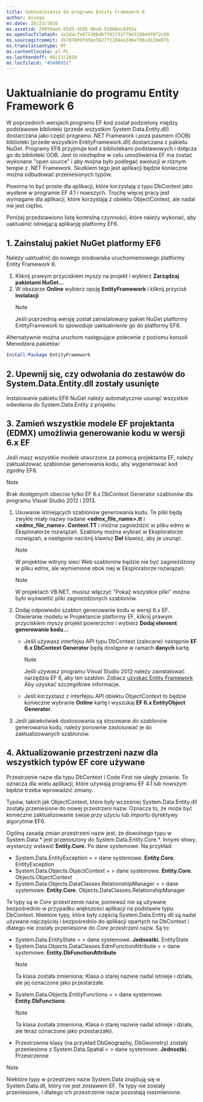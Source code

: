 ```yaml
---
title: Uaktualnianie do programu Entity Framework 6
author: divega
ms.date: 10/23/2016
ms.assetid: 29958ae5-85d3-4585-9ba6-550b8ec9393a
ms.openlocfilehash: 2e2dacfe67238bdb7fd1f31f784319049f0f2cb0
ms.sourcegitcommit: 2b787009fd5be5627f1189ee396e708cd130e07b
ms.translationtype: MT
ms.contentlocale: pl-PL
ms.lasthandoff: 09/13/2018
ms.locfileid: "45490951"
---
```

# <a name="upgrading-to-entity-framework-6"></a>Uaktualnianie do programu Entity Framework 6

W poprzednich wersjach programu EF kod został podzielony między podstawowe biblioteki (przede wszystkim System.Data.Entity.dll) dostarczana jako część programu .NET Framework i poza pasmem (OOB) biblioteki (przede wszystkim EntityFramework.dll) dostarczana z pakietu NuGet. Programy EF6 przyjmuje kod z bibliotekami podstawowych i dołącza go do biblioteki OOB. Jest to niezbędne w celu umożliwienia EF ma zostać wykonane "open source" i aby można było podlegać ewolucji w różnym tempie z .NET Framework. Skutkiem tego jest aplikacji będzie konieczne można odbudować przeniesionych typów.

Powinna to być proste dla aplikacji, które korzystają z typu DbContext jako wysłane w programie EF 4.1 i nowszych. Trochę więcej pracy jest wymagane dla aplikacji, które korzystają z obiektu ObjectContext, ale nadal nie jest ciężko.

Poniżej przedstawiono listę kontrolną czynności, które należy wykonać, aby uaktualnić istniejącą aplikację platformy EF6.

## <a name="1-install-the-ef6-nuget-package"></a>1. Zainstaluj pakiet NuGet platformy EF6

Należy uaktualnić do nowego środowiska uruchomieniowego platformy Entity Framework 6.

1. Kliknij prawym przyciskiem myszy na projekt i wybierz **Zarządzaj pakietami NuGet...**  
2. W obszarze **Online** wybierz opcję **EntityFramework** i kliknij przycisk **instalacji**  
   > [!NOTE]
   > Jeśli poprzednią wersję został zainstalowany pakiet NuGet platformy EntityFramework to spowoduje uaktualnienie go do platformy EF6.

Alternatywnie można uruchom następujące polecenie z poziomu konsoli Menedżera pakietów:

``` powershell
Install-Package EntityFramework
```

## <a name="2-ensure-that-assembly-references-to-systemdataentitydll-are-removed"></a>2. Upewnij się, czy odwołania do zestawów do System.Data.Entity.dll zostały usunięte

Instalowanie pakietu EF6 NuGet należy automatycznie usunąć wszystkie odwołania do System.Data.Entity z projektu.

## <a name="3-swap-any-ef-designer-edmx-models-to-use-ef-6x-code-generation"></a>3. Zamień wszystkie modele EF projektanta (EDMX) umożliwia generowanie kodu w wersji 6.x EF

Jeśli masz wszystkie modele utworzone za pomocą projektanta EF, należy zaktualizować szablonów generowania kodu, aby wygenerować kod zgodny EF6.

> [!NOTE]
> Brak dostępnych obecnie tylko EF 6.x DbContext Generator szablonów dla programu Visual Studio 2012 i 2013.

1. Usuwanie istniejących szablonów generowania kodu. Te pliki będą zwykle miały nazwy nadane  **\<edmx_file_name\>.tt** i  **\<edmx_file_name\>. Context.TT** i można zagnieździć w pliku edmx w Eksploratorze rozwiązań. Szablony można wybrać w Eksploratorze rozwiązań, a następnie naciśnij klawisz **Del** klawisz, aby je usunąć.  
   > [!NOTE]
   > W projektów witryny sieci Web szablonów będzie nie być zagnieżdżony w pliku edmx, ale wymienione obok niej w Eksploratorze rozwiązań.  

   > [!NOTE]
   > W projektach VB.NET, musisz włączyć "Pokaż wszystkie pliki" można było wyświetlić pliki zagnieżdżonych szablonów.
2. Dodaj odpowiedni szablon generowanie kodu w wersji 6.x EF. Otwieranie modelu w Projektancie platformy EF, kliknij prawym przyciskiem myszy projekt powierzchni i wybierz **Dodaj element generowanie kodu...**
    - Jeśli używasz interfejsu API typu DbContext (zalecane) następnie **EF 6.x DbContext Generator** będą dostępne w ramach **danych** kartę.  
      > [!NOTE]
      > Jeśli używasz programu Visual Studio 2012 należy zainstalować narzędzia EF 6, aby ten szablon. Zobacz [uzyskać Entity Framework](~/ef6/fundamentals/install.md) Aby uzyskać szczegółowe informacje.  

    - Jeśli korzystasz z interfejsu API obiektu ObjectContext to będzie konieczne wybranie **Online** kartę i wyszukaj **EF 6.x EntityObject Generator**.  
3. Jeśli jakiekolwiek dostosowania są stosowane do szablonów generowania kodu, należy ponownie zastosować je do zaktualizowanych szablonów.

## <a name="4-update-namespaces-for-any-core-ef-types-being-used"></a>4. Aktualizowanie przestrzeni nazw dla wszystkich typów EF core używane

Przestrzenie nazw dla typu DbContext i Code First nie uległy zmianie. To oznacza dla wielu aplikacji, które używają programu EF 4.1 lub nowszym będzie trzeba wprowadzić zmiany.

Typów, takich jak ObjectContext, które były wcześniej System.Data.Entity.dll zostały przeniesione do nowej przestrzeni nazw. Oznacza to, że może być konieczne zaktualizowanie swoje *przy użyciu* lub *importu* dyrektywy algorytmie EF6.

Ogólną zasadą zmian przestrzeni nazw jest, że dowolnego typu w System.Data.* jest przenoszony do System.Data.Entity.Core.*. Innymi słowy, wystarczy wstawić **Entity.Core.** Po dane systemowe. Na przykład:

- System.Data.EntityException = > dane systemowe. **Entity.Core.** EntityException  
- System.Data.Objects.ObjectContext = > dane systemowe. **Entity.Core.** Objects.ObjectContext  
- System.Data.Objects.DataClasses.RelationshipManager = > dane systemowe. **Entity.Core.** Objects.DataClasses.RelationshipManager  

Te typy są w *Core* przestrzenie nazw, ponieważ nie są używane bezpośrednio w przypadku większości aplikacji na podstawie typu DbContext. Niektóre typy, które były częścią System.Data.Entity.dll są nadal używane najczęściej i bezpośrednio do aplikacji opartych na DbContext i dlatego nie zostały przeniesione do *Core* przestrzeni nazw. Są to:

- System.Data.EntityState = > dane systemowe. **Jednostki.** EntityState  
- System.Data.Objects.DataClasses.EdmFunctionAttribute = > dane systemowe. **Entity.DbFunctionAttribute**  
  > [!NOTE]
  > Ta klasa została zmieniona; Klasa o starej nazwie nadal istnieje i działa, ale jej oznaczone jako przestarzałe.  
- System.Data.Objects.EntityFunctions = > dane systemowe. **Entity.DbFunctions**  
  > [!NOTE]
  > Ta klasa została zmieniona; Klasa o starej nazwie nadal istnieje i działa, ale teraz oznaczone jako przestarzałe).  
- Przestrzenne klasy (na przykład DbGeography, DbGeometry) zostały przeniesione z System.Data.Spatial = > dane systemowe. **Jednostki.** Przestrzenne

> [!NOTE]
> Niektóre typy w przestrzeni nazw System.Data znajdują się w System.Data.dll, który nie jest zestawem EF. Te typy nie zostały przeniesione, i dlatego ich przestrzenie nazw pozostają niezmienione.

